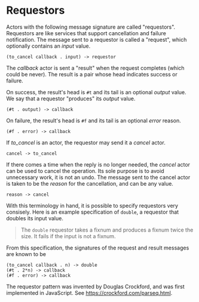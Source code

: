 # Requestors

Actors with the following message signature are called "requestors". Requestors
are like services that support cancellation and failure notification. The
message sent to a requestor is called a "request", which optionally contains an
_input_ value.

    (to_cancel callback . input) -> requestor

The _callback_ actor is sent a "result" when the request completes (which could
be never). The result is a pair whose head indicates success or failure.

On success, the result's head is `#t` and its tail is an optional _output_
value. We say that a requestor "produces" its _output_ value.

    (#t . output) -> callback

On failure, the result's head is `#f` and its tail is an optional _error_
reason.

    (#f . error) -> callback

If _to_cancel_ is an actor, the requestor may send it a _cancel_ actor.

    cancel -> to_cancel

If there comes a time when the reply is no longer needed, the _cancel_ actor can
be used to cancel the operation. Its sole purpose is to avoid unnecessary work,
it is not an undo. The message sent to the cancel actor is taken to be
the _reason_ for the cancellation, and can be any value.

    reason -> cancel

With this terminology in hand, it is possible to specify requestors very
consisely. Here is an example specification of `double`, a requestor that
doubles its input value.

> The `double` requestor takes a fixnum and produces a fixnum twice the size.
  It fails if the input is not a fixnum.

From this specification, the signatures of the request and result messages are
known to be

    (to_cancel callback . n) -> double
    (#t . 2*n) -> callback
    (#f . error) -> callback

The requestor pattern was invented by Douglas Crockford, and was first
implemented in JavaScript. See https://crockford.com/parseq.html.
